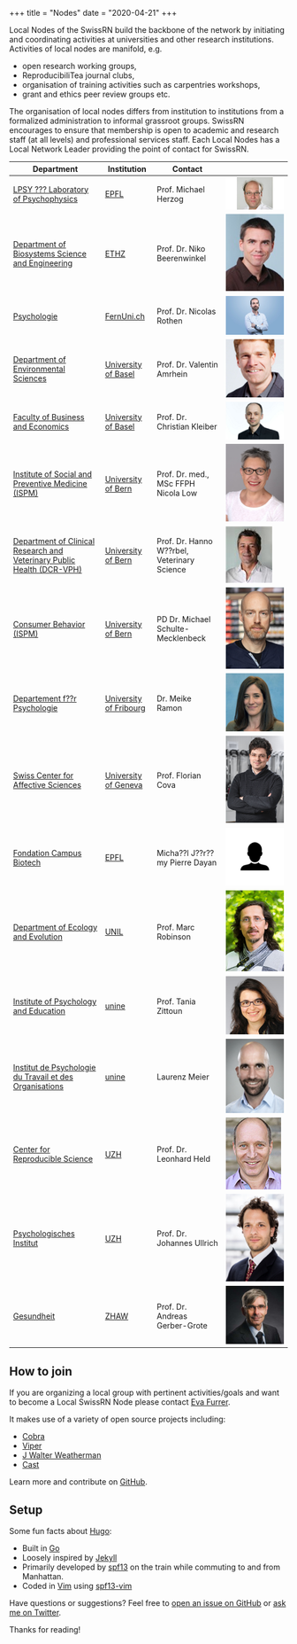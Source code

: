 +++
title = "Nodes"
date = "2020-04-21"
+++

Local Nodes of the SwissRN build the backbone of the network by initiating and coordinating activities at universities and other research institutions. Activities of local nodes are manifold, e.g. 

* open research working groups, 
* ReproducibiliTea journal clubs, 
* organisation of training activities such as carpentries workshops, 
* grant and ethics peer review groups etc. 

The organisation of local nodes differs from institution to institutions from a formalized administration to informal grassroot groups. SwissRN encourages to ensure that membership is open to academic and research staff (at all levels) and professional services staff. Each Local Nodes has a Local Network Leader providing the point of contact for SwissRN.

Department | Institution |   Contact   |  |
--------------|---|-------------|---|
[LPSY ??? Laboratory of Psychophysics](https://www.epfl.ch/labs/lpsy/team/herzog/)  | [EPFL](https://www.epfl.ch/en/)| Prof. Michael Herzog | ![alt text](./../img/pic_herzog_new.jpg "Logo Title Text 1")  |
[Department of Biosystems Science and Engineering](https://bsse.ethz.ch/department/people/detail-person.MTQ5NDE3.TGlzdC8yNjY5LDEwNjI4NTM0MDk=.html/) |  [ETHZ](https://ethz.ch/en.html)  | Prof. Dr. Niko Beerenwinkel  |   ![alt text](./../img/pic_beerenwinkel.jpg "Logo Title Text 1")  |
[Psychologie](https://fernuni.ch/forschung/forschung-fakultaeten/psychologie/forschungsgruppe-nicolas-rothen/nicolas-rothen/)| [FernUni.ch](https://fernuni.ch)| Prof. Dr. Nicolas Rothen | ![alt text](./../img/pic_rothen.jpg "Logo Title Text 1")  |
[Department of Environmental Sciences](https://duw.unibas.ch/en/persons/valentin-amrhein-2310/)| [University of Basel](https://duw.unibas.ch/en/home/)| Prof. Dr. Valentin Amrhein | ![alt text](./../img/pic_Valentin_Amrhein.jpeg "Logo Title Text 1")  |
[Faculty of Business and Economics](https://wwz.unibas.ch/en/kleiber/)| [University of Basel](https://duw.unibas.ch/en/home/)|Prof. Dr. Christian Kleiber | ![alt text](./../img/pic_ChristianKleiber.jpg "Logo Title Text 1")  |
[Institute of Social and Preventive Medicine (ISPM)](https://www.ispm.unibe.ch/about_us/staff/low_nicola/index_eng.html)| [University of Bern](https://www.unibe.ch/index_eng.html)|Prof. Dr. med., MSc FFPH Nicola Low | ![alt text](./../img/pic_LowNicola.jpg "Logo Title Text 1")  |
[Department of Clinical Research and Veterinary Public Health (DCR-VPH)](https://www.dcr-vph.unibe.ch/ueber_uns/personen/prof_dr_wuerbel_hanno/index_ger.html)| [University of Bern](https://www.unibe.ch/index_eng.html)| Prof. Dr. Hanno W??rbel, Veterinary Science |![alt text](./../img/pic_HannoWuerbel.jpg)  |
[Consumer Behavior (ISPM)](https://www.consumer.imu.unibe.ch/ueber_uns/team/pd_dr_schulte_mecklenbeck_michael/index_ger.html)| [University of Bern](https://www.unibe.ch/index_eng.html)|PD Dr. Michael Schulte-Mecklenbeck | ![alt text](./../img/pic_Schulte-Mecklenbeck.jpg "Logo Title Text 1")  |
[Departement f??r Psychologie ](https://www3.unifr.ch/psycho/de/departement/mitarbeitende/dept/people/185474/78b81)| [University of Fribourg](https://www.unifr.ch/home/en.html)|Dr. Meike Ramon | ![alt text](./../img/pic_meikeramon.jpg "Logo Title Text 1")  |
[Swiss Center for Affective Sciences ](https://www.unige.ch/cisa/members/cova-florian/)| [University of Geneva](https://www.unige.ch/cisa/members/cova-florian/)|Prof. Florian Cova | ![alt text](./../img/pic_floriancova.jpg "Logo Title Text 1")  |
[Fondation Campus Biotech ](https://people.epfl.ch/michael.dayan)| [EPFL](https://www.epfl.ch/en/)|Micha??l J??r??my Pierre Dayan | ![alt text](./../img/pic_michaeldayan.svg "Logo Title Text 1")  |
[Department of Ecology and Evolution ](https://www.unil.ch/dee/en/home/menuinst/people/group-leaders/prof-marc-robinson-rechavi.html)| [UNIL](https://www.unil.ch/index.html)| Prof. Marc Robinson | ![alt text](./../img/pic_marcrobinson.jpg "Logo Title Text 1")  |
[Institute of Psychology and Education](https://www.unine.ch/tania.zittoun/home.html)| [unine](https://www.unine.ch/unine/home.html)| Prof. Tania Zittoun |![alt text](./../img/pic_taniazittoun.jpg)  |
[Institut de Psychologie du Travail et des Organisations](https://www.unine.ch/ipto/home/collaborateurstrices/laurenzmeier.html)| [unine](https://www.unine.ch/unine/home.html) | Laurenz Meier |![alt text](./../img/pic_LaurenzMeier.png)  |
[Center for Reproducible Science](https://www.ebpi.uzh.ch/en/aboutus/departments/biostatistics/teambiostats/held.html)| [UZH](https://www.uzh.ch/en.html) | Prof. Dr. Leonhard Held |![alt text](./../img/pic_held_leonhard.jpg)  |
[Psychologisches Institut](https://www.psychologie.uzh.ch/de/bereiche/sob/sozpsy/Team1/jullrich.html)| [UZH](https://www.uzh.ch/en.html) | Prof. Dr. Johannes Ullrich |![alt text](./../img/pic_johannesullrich.jpg)  |
[Gesundheit](https://www.zhaw.ch/de/ueber-uns/person/gerd/)| [ZHAW](https://www.zhaw.ch/de/hochschule/) |Prof. Dr. Andreas Gerber-Grote |![alt text](./../img/pic_andreasGerber-grote.jpg)  |


## How to join
If you are organizing a local group with pertinent activities/goals and want to become a Local SwissRN Node please contact [Eva Furrer](mailto:eva.furrer@uzh.ch).


It makes use of a variety of open source projects including:

* [Cobra](https://github.com/spf13/cobra)
* [Viper](https://github.com/spf13/viper)
* [J Walter Weatherman](https://github.com/spf13/jWalterWeatherman)
* [Cast](https://github.com/spf13/cast)

Learn more and contribute on [GitHub](https://github.com/spf13).

## Setup

Some fun facts about [Hugo](http://gohugo.io/):

* Built in [Go](http://golang.org/)
* Loosely inspired by [Jekyll](http://jekyllrb.com/)
* Primarily developed by [spf13](http://spf13.com/) on the train while commuting to and from Manhattan.
* Coded in [Vim](http://vim.org) using [spf13-vim](http://vim.spf13.com/)

Have questions or suggestions? Feel free to [open an issue on GitHub](https://github.com/spf13/hugo/issues/new) or [ask me on Twitter](https://twitter.com/spf13).

Thanks for reading!
